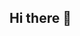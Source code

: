 ## Hi there 👋

<!--
**xianzhe678/xianzhe678** is a ✨ _special_ ✨ repository because its `README.md` (this file) appears on your GitHub profile.

Here are some ideas to get you started:

- 🌱 I’m currently studying on Chongqing University.
- 👯 I’m looking to collaborate on programmed learning。
- 🤔 I’m looking for help with code technique
- 💬 Ask me about ...
- 📫 How to reach me: ...
- 😄 Pronouns: ...
- ⚡ Fun fact: ...
-->
